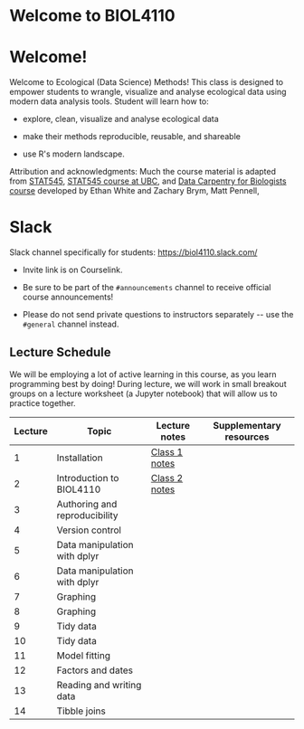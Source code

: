# Welcome to BIOL4110

# Welcome!

Welcome to Ecological (Data Science) Methods! This class is designed to empower students to wrangle, visualize and analyse ecological data using modern data analysis tools. Student will learn how to:

-   explore, clean, visualize and analyse ecological data

-   make their methods reproducible, reusable, and shareable

-   use R's modern landscape.

Attribution and acknowledgments: Much the course material is adapted from [STAT545](https://stat545.com/), [STAT545 course at UBC](https://stat545.stat.ubc.ca/), and [Data Carpentry for Biologists course](https://datacarpentry.org/semester-biology/) developed by Ethan White and Zachary Brym, Matt Pennell,

# Slack

Slack channel specifically for students: <https://biol4110.slack.com/>

-   Invite link is on Courselink.

-   Be sure to be part of the `#announcements` channel to receive official course announcements!

-   Please do not send private questions to instructors separately -- use the `#general` channel instead.

## Lecture Schedule

We will be employing a lot of active learning in this course, as you learn programming best by doing! During lecture, we will work in small breakout groups on a lecture worksheet (a Jupyter notebook) that will allow us to practice together.

| Lecture | Topic                         | Lecture notes                                                                                                                              | Supplementary resources |
|---------------|---------------|---------------|---------------|
| 1       | Installation                  | [Class 1 notes](https://htmlpreview.github.io/?https://github.com/BIOL4110/BIOL4110-course-website/blob/main/content/notes/notes-a01.html) |                         |
| 2       | Introduction to BIOL4110      | [Class 2 notes](https://htmlpreview.github.io/?https://github.com/BIOL4110/BIOL4110-course-website/blob/main/content/notes/notes-a02.html) |                         |
| 3       | Authoring and reproducibility |                                                                                                                                            |                         |
| 4       | Version control               |                                                                                                                                            |                         |
| 5       | Data manipulation with dplyr  |                                                                                                                                            |                         |
| 6       | Data manipulation with dplyr  |                                                                                                                                            |                         |
| 7       | Graphing                      |                                                                                                                                            |                         |
| 8       | Graphing                      |                                                                                                                                            |                         |
| 9       | Tidy data                     |                                                                                                                                            |                         |
| 10      | Tidy data                     |                                                                                                                                            |                         |
| 11      | Model fitting                 |                                                                                                                                            |                         |
| 12      | Factors and dates             |                                                                                                                                            |                         |
| 13      | Reading and writing data      |                                                                                                                                            |                         |
| 14      | Tibble joins                  |                                                                                                                                            |                         |
